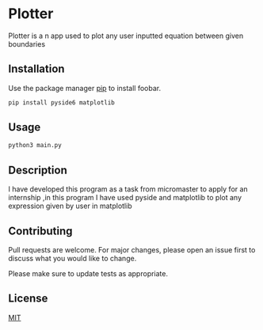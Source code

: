 # Plotter

Plotter is a n app used to plot any user inputted equation between given boundaries

## Installation

Use the package manager [pip](https://pip.pypa.io/en/stable/) to install foobar.

```bash
pip install pyside6 matplotlib
```

## Usage

```python
python3 main.py
```
## Description
I have developed this program as a task from micromaster to apply for an internship ,in this program I have used pyside and matplotlib to plot any expression given by user in matplotlib 

## Contributing

Pull requests are welcome. For major changes, please open an issue first
to discuss what you would like to change.

Please make sure to update tests as appropriate.

## License

[MIT](https://choosealicense.com/licenses/mit/)